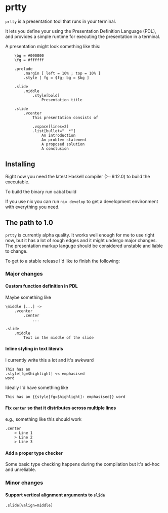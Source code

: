 # prtty

`prtty` is a presentation tool that runs in your terminal.

It lets you define your using the Presentation Definition Language (PDL), and provides a simple runtime for executing the presentation in a terminal.

A presentation might look something like this:

```
    \bg = #000000
    \fg = #ffffff

    .prelude
        .margin [ left = 10% ; top = 10% ]
        .style [ fg = $fg; bg = $bg ]

    .slide
        .middle
            .style[bold]
                Presentation title

    .slide
        .vcenter
            This presentation consists of

            .vspace[lines=2]
            .list[bullet="  *"]
                An introduction
                An problem statement
                A proposed solution
                A conclusion
```

## Installing
Right now you need the latest Haskell compiler (>=9.12.0) to build the executable.

To build the binary run
    cabal build

If you use nix you can run `nix develop` to get a development environment with everything you need.

## The path to 1.0
`prtty` is currently alpha quality. It works well enough for me to use right now, but it has a lot of rough edges and it might undergo major changes. The presentation markup languge should be considered unstable and liable to change.

To get to a stable release I'd like to finish the following:

### Major changes
#### Custom function definition in PDL
Maybe something like
```
\middle [...] -> 
    .vcenter
        .center
            ...

.slide
    .middle
        Text in the middle of the slide
```

#### Inline styling in text literals
I currently write this a lot and it's awkward
```
This has an 
.style[fg=$highlight] << emphasised 
word
```

Ideally I'd have something like
```
This has an {{style[fg=$highlight]: emphasised}} word
```

#### Fix `center` so that it distributes across multiple lines
e.g., something like this should work
```
.center
    > Line 1
    > Line 2
    > Line 3
```

#### Add a proper type checker
Some basic type checking happens during the compilation but it's ad-hoc and unreliable.

### Minor changes
#### Support vertical alignment arguments to `slide`
```
.slide[valign=middle]
```